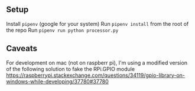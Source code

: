 ## Setup

Install `pipenv` (google for your system)
Run `pipenv install` from the root of the repo
Run `pipenv run python processor.py`

## Caveats

For development on mac (not on raspberr pi), I'm using a modified version of the following solution to fake the RPi.GPIO module https://raspberrypi.stackexchange.com/questions/34119/gpio-library-on-windows-while-developing/37780#37780
